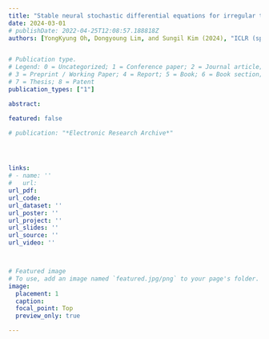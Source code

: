```yaml
---
title: "Stable neural stochastic differential equations for irregular time series classification"
date: 2024-03-01
# publishDate: 2022-04-25T12:08:57.188818Z
authors: [YongKyung Oh, Dongyoung Lim, and Sungil Kim (2024), "ICLR (spotlight)"]


# Publication type.
# Legend: 0 = Uncategorized; 1 = Conference paper; 2 = Journal article;
# 3 = Preprint / Working Paper; 4 = Report; 5 = Book; 6 = Book section;
# 7 = Thesis; 8 = Patent
publication_types: ["1"]

abstract: 

featured: false

# publication: "*Electronic Research Archive*"




links: 
# - name: ''
#   url: 
url_pdf: 
url_code: 
url_dataset: ''
url_poster: ''
url_project: ''
url_slides: ''
url_source: ''
url_video: ''



# Featured image
# To use, add an image named `featured.jpg/png` to your page's folder. 
image:
  placement: 1
  caption: 
  focal_point: Top
  preview_only: true

---
```


